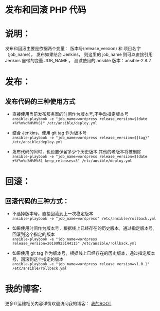 发布和回滚 PHP 代码
==================

# 说明：

发布和回滚主要是依据两个变量： 版本号(release_version) 和 项目名字（job_name）。
发布如果结合 Jenkins， 则这里的 job_name 则可以直接引用 Jenkins 自带的变量 JOB_NAME 。
测试使用的 ansible 版本：ansible-2.8.2

# 发布：

## 发布代码的三种使用方式

* 直接使用当前发布服务器的时间作为版本号,不手动指定版本号  
`ansible-playbook -e "job_name=wordpress release_version=$(date +%Y%m%d%H%M%S)" /etc/ansible/deploy.yml`

* 结合 Jenkins，使用 git tag 作为版本号  
`ansible-playbook -e "job_name=wordpress release_version=${tag}" /etc/ansible/deploy.yml`

* 发布代码的同时，也设置保留多少个历史版本,其他的老版本将被删除  
`ansible-playbook -e "job_name=wordpress release_version=$(date +%Y%m%d%H%M%S) keep_releases=3" /etc/ansible/deploy.yml`

# 回滚：

## 回滚代码的三种方式：

* 不选择版本号，直接回滚到上一次稳定版本  
`ansible-playbook -e "job_name=wordpress" /etc/ansible/rollback.yml`

* 如果使用时间作为版本号，根据线上已经存在的历史版本，通过指定版本号，回滚到这个指定的版本  
`ansible-playbook -e "job_name=wordpress release_version=20190925144115" /etc/ansible/rollback.yml`

* 如果使用 git tag 作为版本号，根据线上已经存在的历史版本，通过指定版本号，回滚到这个指定的版本  
`ansible-playbook -e "job_name=wordpress release_version=v1.0.1" /etc/ansible/rollback.yml`

# 我的博客:

更多IT运维相关内容详情欢迎访问我的博客： [我的ROOT](https://blog.51cto.com/liubin0505star)
